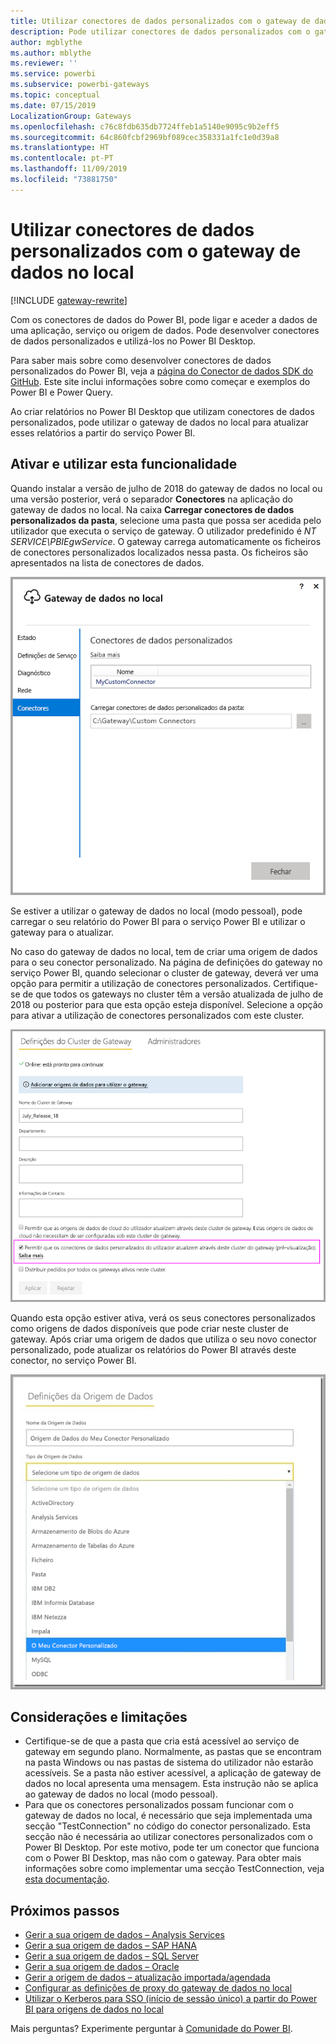 ```yaml
---
title: Utilizar conectores de dados personalizados com o gateway de dados no local
description: Pode utilizar conectores de dados personalizados com o gateway de dados no local.
author: mgblythe
ms.author: mblythe
ms.reviewer: ''
ms.service: powerbi
ms.subservice: powerbi-gateways
ms.topic: conceptual
ms.date: 07/15/2019
LocalizationGroup: Gateways
ms.openlocfilehash: c76c8fdb635db7724ffeb1a5140e9095c9b2eff5
ms.sourcegitcommit: 64c860fcbf2969bf089cec358331a1fc1e0d39a8
ms.translationtype: HT
ms.contentlocale: pt-PT
ms.lasthandoff: 11/09/2019
ms.locfileid: "73881750"
---
```

# <a name="use-custom-data-connectors-with-the-on-premises-data-gateway"></a>Utilizar conectores de dados personalizados com o gateway de dados no local

[!INCLUDE [gateway-rewrite](includes/gateway-rewrite.md)]

Com os conectores de dados do Power BI, pode ligar e aceder a dados de uma aplicação, serviço ou origem de dados. Pode desenvolver conectores de dados personalizados e utilizá-los no Power BI Desktop.

Para saber mais sobre como desenvolver conectores de dados personalizados do Power BI, veja a [página do Conector de dados SDK do GitHub](https://aka.ms/dataconnectors). Este site inclui informações sobre como começar e exemplos do Power BI e Power Query.

Ao criar relatórios no Power BI Desktop que utilizam conectores de dados personalizados, pode utilizar o gateway de dados no local para atualizar esses relatórios a partir do serviço Power BI.

## <a name="enable-and-use-this-capability"></a>Ativar e utilizar esta funcionalidade

Quando instalar a versão de julho de 2018 do gateway de dados no local ou uma versão posterior, verá o separador **Conectores** na aplicação do gateway de dados no local. Na caixa **Carregar conectores de dados personalizados da pasta**, selecione uma pasta que possa ser acedida pelo utilizador que executa o serviço de gateway. O utilizador predefinido é *NT SERVICE\PBIEgwService*. O gateway carrega automaticamente os ficheiros de conectores personalizados localizados nessa pasta. Os ficheiros são apresentados na lista de conectores de dados.

![Conectores de dados personalizados](media/service-gateway-custom-connectors/gateway-onprem-customconnector1.png)

Se estiver a utilizar o gateway de dados no local (modo pessoal), pode carregar o seu relatório do Power BI para o serviço Power BI e utilizar o gateway para o atualizar.

No caso do gateway de dados no local, tem de criar uma origem de dados para o seu conector personalizado. Na página de definições do gateway no serviço Power BI, quando selecionar o cluster de gateway, deverá ver uma opção para permitir a utilização de conectores personalizados. Certifique-se de que todos os gateways no cluster têm a versão atualizada de julho de 2018 ou posterior para que esta opção esteja disponível. Selecione a opção para ativar a utilização de conectores personalizados com este cluster.

![Página Definições do Cluster do Gateway](media/service-gateway-custom-connectors/gateway-onprem-customconnector2.png)

Quando esta opção estiver ativa, verá os seus conectores personalizados como origens de dados disponíveis que pode criar neste cluster de gateway. Após criar uma origem de dados que utiliza o seu novo conector personalizado, pode atualizar os relatórios do Power BI através deste conector, no serviço Power BI.

![Página Definições de Origem de Dados](media/service-gateway-custom-connectors/gateway-onprem-customconnector3.png)

## <a name="considerations-and-limitations"></a>Considerações e limitações

* Certifique-se de que a pasta que cria está acessível ao serviço de gateway em segundo plano. Normalmente, as pastas que se encontram na pasta Windows ou nas pastas de sistema do utilizador não estarão acessíveis. Se a pasta não estiver acessível, a aplicação de gateway de dados no local apresenta uma mensagem. Esta instrução não se aplica ao gateway de dados no local (modo pessoal).
* Para que os conectores personalizados possam funcionar com o gateway de dados no local, é necessário que seja implementada uma secção "TestConnection" no código do conector personalizado. Esta secção não é necessária ao utilizar conectores personalizados com o Power BI Desktop. Por este motivo, pode ter um conector que funciona com o Power BI Desktop, mas não com o gateway. Para obter mais informações sobre como implementar uma secção TestConnection, veja [esta documentação](https://github.com/Microsoft/DataConnectors/blob/master/docs/m-extensions.md#implementing-testconnection-for-gateway-support).

## <a name="next-steps"></a>Próximos passos

* [Gerir a sua origem de dados – Analysis Services](service-gateway-enterprise-manage-ssas.md)  
* [Gerir a sua origem de dados – SAP HANA](service-gateway-enterprise-manage-sap.md)  
* [Gerir a sua origem de dados – SQL Server](service-gateway-enterprise-manage-sql.md)  
* [Gerir a sua origem de dados – Oracle](service-gateway-onprem-manage-oracle.md)  
* [Gerir a origem de dados – atualização importada/agendada](service-gateway-enterprise-manage-scheduled-refresh.md)
* [Configurar as definições de proxy do gateway de dados no local](/data-integration/gateway/service-gateway-proxy)
* [Utilizar o Kerberos para SSO (início de sessão único) a partir do Power BI para origens de dados no local](service-gateway-sso-kerberos.md)  

Mais perguntas? Experimente perguntar à [Comunidade do Power BI](https://community.powerbi.com/).
